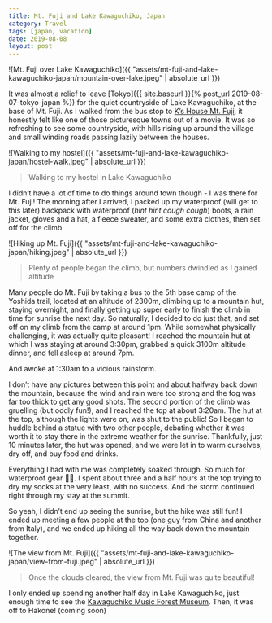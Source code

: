 ```yaml
---
title: Mt. Fuji and Lake Kawaguchiko, Japan
category: Travel
tags: [japan, vacation]
date: 2019-08-08
layout: post
---
```


![Mt. Fuji over Lake Kawaguchiko]({{ "assets/mt-fuji-and-lake-kawaguchiko-japan/mountain-over-lake.jpeg" | absolute_url }})

It was almost a relief to leave [Tokyo]({{ site.baseurl }}{% post_url 2019-08-07-tokyo-japan %}) for the quiet countryside of Lake Kawaguchiko, at the base of Mt. Fuji. As I walked from the bus stop to [K’s House Mt. Fuji](https://kshouse.jp/fuji-e/index.html), it honestly felt like one of those picturesque towns out of a movie. It was so refreshing to see some countryside, with hills rising up around the village and small winding roads passing lazily between the houses.<!--more-->

![Walking to my hostel]({{ "assets/mt-fuji-and-lake-kawaguchiko-japan/hostel-walk.jpeg" | absolute_url }})
> Walking to my hostel in Lake Kawaguchiko

I didn’t have a lot of time to do things around town though - I was there for Mt. Fuji! The morning after I arrived, I packed up my waterproof (will get to this later) backpack with waterproof (_hint hint cough cough_) boots, a rain jacket, gloves and a hat, a fleece sweater, and some extra clothes, then set off for the climb.

![Hiking up Mt. Fuji]({{ "assets/mt-fuji-and-lake-kawaguchiko-japan/hiking.jpeg" | absolute_url }})
> Plenty of people began the climb, but numbers dwindled as I gained altitude

Many people do Mt. Fuji by taking a bus to the 5th base camp of the Yoshida trail, located at an altitude of 2300m, climbing up to a mountain hut, staying overnight, and finally getting up super early to finish the climb in time for sunrise the next day. So naturally, I decided to do just that, and set off on my climb from the camp at around 1pm. While somewhat physically challenging, it was actually quite pleasant! I reached the mountain hut at which I was staying at around 3:30pm, grabbed a quick 3100m altitude dinner, and fell asleep at around 7pm.

And awoke at 1:30am to a vicious rainstorm.

I don’t have any pictures between this point and about halfway back down the mountain, because the wind and rain were too strong and the fog was far too thick to get any good shots. The second portion of the climb was gruelling (but oddly fun!), and I reached the top at about 3:20am. The hut at the top, although the lights were on, was shut to the public! So I began to huddle behind a statue with two other people, debating whether it was worth it to stay there in the extreme weather for the sunrise. Thankfully, just 10 minutes later, the hut was opened, and we were let in to warm ourselves, dry off, and buy food and drinks.

Everything I had with me was completely soaked through. So much for waterproof gear 🤷‍♂️. I spent about three and a half hours at the top trying to dry my socks at the very least, with no success. And the storm continued right through my stay at the summit.

So yeah, I didn’t end up seeing the sunrise, but the hike was still fun! I ended up meeting a few people at the top (one guy from China and another from Italy), and we ended up hiking all the way back down the mountain together.

![The view from Mt. Fuji]({{ "assets/mt-fuji-and-lake-kawaguchiko-japan/view-from-fuji.jpeg" | absolute_url }})
> Once the clouds cleared, the view from Mt. Fuji was quite beautiful!

I only ended up spending another half day in Lake Kawaguchiko, just enough time to see the [Kawaguchiko Music Forest Museum](http://fuji.kawaguchikomusicforest.jp/). Then, it was off to Hakone! (coming soon)